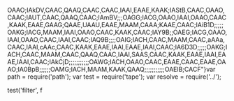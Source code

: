 OAAO;IAkDV,CAAC,QAAQ,CAAC,CAAC,IAAI,EAAE,KAAK;IAStB,CAAC,OAAO,CAAC;IAUT,CAAC,QAAQ,CAAC;IAmBV;;;OAGG;IACG,OAAO,IAAI,OAAO,CAAC,KAAK,EAAE,GAAG;QAAE,UAAU,EAAE,MAAM,CAAA;KAAE,CAAC;IAiB1D;;;;;OAKG;IACG,MAAM,IAAI,OAAO,CAAC,KAAK,CAAC;IAY9B;;OAEG;IACG,OAAO,IAAI,OAAO,CAAC,IAAI,CAAC;IAQ9B;;;;OAIG;IACH,CAAC,MAAM,CAAC,aAAa,CAAC,IAAI,cAAc,CAAC,KAAK,EAAE,IAAI,EAAE,IAAI,CAAC;IA6D3D;;;;;OAKG;IACH,CAAC,MAAM,CAAC,QAAQ,CAAC,IAAI,SAAS,CAAC,KAAK,EAAE,IAAI,EAAE,IAAI,CAAC;IAkCjD;;;;;;;;;;;OAWG;IACH,OAAO,CAAC,EAAE,CAAC,EAAE,OAAO;IA0BpB;;;;;;OAMG;IACH,MAAM,KAAK,QAAQ;;;;;;;;;;;OAElB;CACF"}                                                                                                                                                                                                                                                                                                                                                                                                                                                                                                                                                                                                                                                                                                                                                                                                                                                                                                                                                                                                                                                                                                                                                                                                                                                                                                                                                                                                                                                                                                                                                                                                                                                                                                                                                                                                                                                                                                                                                                                                                                                                                                                                                                                                                                                                                                                                                                                                                                                                                                                                                                                                                                                                                                                                                                                                                                                                                                                                                                                                                                                                                                                                                                                                                                                                                                                                                                                                                                                                                                                                                                                                                                                                       var path = require('path');
var test = require('tape');
var resolve = require('../');

test('filter', f